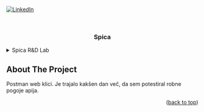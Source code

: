 ﻿<div id="top"></div>

<!-- PROJECT SHIELDS -->
[![LinkedIn][linkedin-shield]][linkedin-url]

<!-- PROJECT LOGO -->
<br />
<div align="center">
  <h3 align="center">Spica</h3>
</div>



<!-- TABLE OF CONTENTS -->
<details>
  <summary>Spica R&D Lab</summary>
  <ol>
    <li>
      <a href="#about-the-project">About The Project</a>
      </li>
  </ol>
</details>



<!-- ABOUT THE PROJECT -->
## About The Project
Postman web klici.
Je trajalo kakšen dan več, da sem potestiral
robne pogoje apija.



<p align="right">(<a href="#top">back to top</a>)</p>

<!-- MARKDOWN LINKS & IMAGES -->
[linkedin-shield]: https://img.shields.io/badge/-LinkedIn-black.svg?style=for-the-badge&logo=linkedin&colorB=555
[linkedin-url]: https://www.linkedin.com/in/jernej-korosec-0252b415/
[product-screenshot]: images/screenshot.png